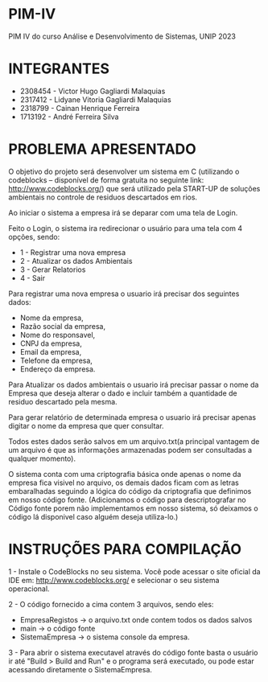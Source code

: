 # PIM-IV
PIM IV do curso Análise e Desenvolvimento de Sistemas, UNIP 2023

# INTEGRANTES
- 2308454 - Victor Hugo Gagliardi Malaquias
- 2317412 - Lidyane Vitoria Gagliardi Malaquias
- 2318799 - Cainan Henrique Ferreira
- 1713192 - André Ferreira Silva

# PROBLEMA APRESENTADO
O objetivo do projeto será desenvolver um sistema em C (utilizando o codeblocks – disponível de forma gratuita no seguinte link: http://www.codeblocks.org/) que será utilizado pela START-UP de soluções ambientais
no controle de residuos descartados em rios.

Ao iniciar o sistema a empresa irá se deparar com uma tela de Login.

Feito o Login, o sistema ira redirecionar o usuário para uma tela com 4 opções, sendo:

- 1 - Registrar uma nova empresa
- 2 - Atualizar os dados Ambientais
- 3 - Gerar Relatorios
- 4 - Sair

Para registrar uma nova empresa o usuario irá precisar dos seguintes dados:

- Nome da empresa,
- Razão social da empresa,
- Nome do responsavel,
- CNPJ da empresa,
- Email da empresa,
- Telefone da empresa,
- Endereço da empresa.

Para Atualizar os dados ambientais o usuario irá precisar passar o nome da Empresa que deseja alterar o dado e incluir também a quantidade de residuo descartado pela mesma.

Para gerar relatório de determinada empresa o usuario irá precisar apenas digitar o nome da empresa que quer consultar.

Todos estes dados serão salvos em um arquivo.txt(a principal vantagem de um arquivo é que as informações armazenadas podem ser consultadas a qualquer momento).

O sistema conta com uma criptografia básica onde apenas o nome da empresa fica visivel no arquivo, os demais dados ficam com as letras embaralhadas seguindo a lógica do código
da criptografia que definimos em nosso código fonte. (Adicionamos o código para descriptografar no Código fonte porem não implementamos em nosso sistema, só deixamos o código lá disponivel 
caso alguém deseja utiliza-lo.)


# INSTRUÇÕES PARA COMPILAÇÃO

1 - Instale o CodeBlocks no seu sistema. Você pode acessar o site oficial da IDE em: http://www.codeblocks.org/ e selecionar o seu sistema operacional.

2 - O código fornecido a cima contem 3 arquivos, sendo eles:

- EmpresaRegistos -> o arquivo.txt onde contem todos os dados salvos
- main -> o código fonte
- SistemaEmpresa -> o sistema console da empresa.

3 - Para abrir o sistema executavel através do código fonte basta o usuário ir até "Build > Build and Run" e o programa será executado, ou pode estar acessando diretamente o 
SistemaEmpresa.

